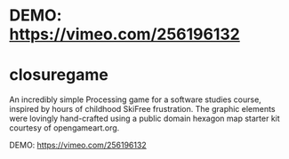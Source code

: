 # DEMO:  https://vimeo.com/256196132

# closuregame
An incredibly simple Processing game for a software studies course, inspired by hours of childhood SkiFree frustration. The graphic elements were lovingly hand-crafted using a public domain hexagon map starter kit courtesy of opengameart.org.

DEMO: https://vimeo.com/256196132
